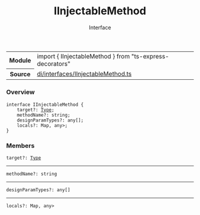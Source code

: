 <header class="symbol-info-header">    <h1 id="iinjectablemethod">IInjectableMethod</h1>    <label class="symbol-info-type-label interface">Interface</label>      </header>
<section class="symbol-info">      <table class="is-full-width">        <tbody>        <tr>          <th>Module</th>          <td>            <div class="lang-typescript">                <span class="token keyword">import</span> { IInjectableMethod }                 <span class="token keyword">from</span>                 <span class="token string">"ts-express-decorators"</span>                            </div>          </td>        </tr>        <tr>          <th>Source</th>          <td>            <a href="https://romakita.github.io/ts-express-decorators/#//blob/v3.1.0/src/di/interfaces/IInjectableMethod.ts#L0-L0">                di/interfaces/IInjectableMethod.ts            </a>        </td>        </tr>                </tbody>      </table>    </section>

### Overview

<pre><code class="typescript-lang"><span class="token keyword">interface</span> IInjectableMethod<T> <span class="token punctuation">{</span>
    target?<span class="token punctuation">:</span> <a href="#api/common/core/type"><span class="token">Type</span></a><T><span class="token punctuation">;</span>
    methodName?<span class="token punctuation">:</span> <span class="token keyword">string</span><span class="token punctuation">;</span>
    designParamTypes?<span class="token punctuation">:</span> <span class="token keyword">any</span><span class="token punctuation">[</span><span class="token punctuation">]</span><span class="token punctuation">;</span>
    locals?<span class="token punctuation">:</span> Map<Function<span class="token punctuation">,</span> <span class="token keyword">any</span>><span class="token punctuation">;</span>
<span class="token punctuation">}</span></code></pre>

### Members

<div class="method-overview"><pre><code class="typescript-lang">target?<span class="token punctuation">:</span> <a href="#api/common/core/type"><span class="token">Type</span></a><T></code></pre></div>
<hr />
<div class="method-overview"><pre><code class="typescript-lang">methodName?<span class="token punctuation">:</span> <span class="token keyword">string</span></code></pre></div>
<hr />
<div class="method-overview"><pre><code class="typescript-lang">designParamTypes?<span class="token punctuation">:</span> <span class="token keyword">any</span><span class="token punctuation">[</span><span class="token punctuation">]</span></code></pre></div>
<hr />
<div class="method-overview"><pre><code class="typescript-lang">locals?<span class="token punctuation">:</span> Map<Function<span class="token punctuation">,</span> <span class="token keyword">any</span>></code></pre></div>
